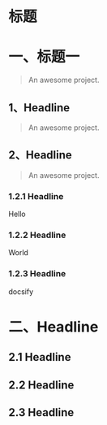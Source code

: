 #  标题

# 一、标题一

> An awesome project.

## 1、Headline

> An awesome project.

## 2、Headline

> An awesome project.

### 1.2.1 Headline

Hello

### 1.2.2 Headline

World

### 1.2.3 Headline

docsify

#  二、Headline

## 2.1 Headline

## 2.2 Headline

## 2.3 Headline